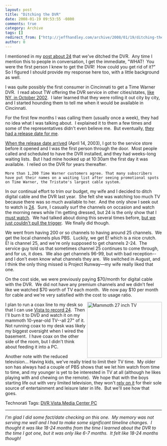 ```yaml
---
layout: post
title: "Ditching the DVR"
date: 2008-01-19 09:53:55 -0800
comments: true
category: Archive
tags: []
redirect_from: ["http://jeffhandley.com/archive/2008/01/19/ditching-the-dvr.aspx"].aspx
author: 0
---
```

<!-- more -->
<p>I mentioned in my <a href="http://blog.jeffhandley.com/archive/2008/01/19/foxs-unaired-24-pilot-from-1994.aspx" target="_blank">post about 24</a> that we've ditched the DVR.  Any time I mention this to people in conversation, I get the immediate, "WHAT!  You were the first person I knew to get the DVR!  How could you get rid of it?"  So I figured I should provide my response here too, with a little background as well.</p>  <p>I was quite possibly the first consumer in Cincinnati to get a Time Warner DVR.  I read about TW offering the DVR service in other cities/states, <a href="http://www.allbusiness.com/services/business-services-miscellaneous-business/4754308-1.html" target="_blank">like NY, in October 2002</a>.  I later learned that they were rolling it out city by city, and I started hounding them to tell me when it would be available in Cincinnati.</p>  <p>For the first few months I was calling them (usually once a week), they had no idea what I was talking about.  I explained it to them a few times and some of the representatives didn't even believe me.  But eventually, <a href="http://www.bizjournals.com/cincinnati/stories/2003/04/14/story4.html" target="_blank">they had a release date for me</a>.</p>  <p><a href="http://www.enquirer.com/editions/2003/04/14/tem_kiese14.html" target="_blank">When the release date arrived</a> (April 14, 2003), I got to the service store before it opened and I was the first person through the door.  Most people called and scheduled to have the DVR installed, and they had weeks-long waiting lists.  But I had mine hooked up at 10:30am the first day it was available.  I relied on the DVR for years thereafter.</p>  <p><code>More than 1,200 Time Warner customers agree. That many subscribers have put their names on a waiting list after seeing promotional spots on Time Warner, the Tristate's largest cable system.</code></p>  <p>In our continual effort to trim our budget, my wife and I decided to ditch digital cable and the DVR last year.  She felt she was watching too much TV because there was so much available to her.  And the only show I seek out to watch is <a href="http://blog.jeffhandley.com/archive/2008/01/19/foxs-unaired-24-pilot-from-1994.aspx" target="_blank">24</a>.  Sure, I casually surf the channels on occasion and watch the morning news while I'm getting dressed, but 24 is the only show that I <u>must watch</u>.  We had talked about doing this several times before, <a href="http://www.kithfan.org/work/transcripts/five/cable.html" target="_blank">but we just couldn't pull the trigger</a>.  We finally did though.</p>  <p>We went from having 200 or so channels to having around 25 channels.  We get the local channels plus PBS.  Luckily, we get E! which is a nice crutch.  E! is channel 25, and we're only supposed to get channels 2-24.  The service guy told us that sometimes channel 25 continues to come through, and for us, it does.  We also get channels 96-99, but with bad reception--and I don't even know what channels they are.  We switched in August, and I think the only thing missed is Project Runway—my wife really liked that one.</p>  <p>On the cost side, we were previously paying $70/month for digital cable with the DVR.  We did not have any premium channels and we didn't feel like we watched $70 worth of TV each month.  We now pay $10 per month for cable and we're very satisfied with the cost to usage ratio.</p>  <p><img alt="Mammoth 27 inch TV" align="right" src="http://blog.jeffhandley.com/Images/PostImages/DitchingtheDVR_1AB3/27inchTV.jpg" width="240" height="180" /> I plan to run a coax line to my desk so that I can use <a href="http://www.microsoft.com/windows/products/windowsvista/features/details/mediacenter.mspx" target="_blank">Vista to record 24</a>.  Then I'll burn it to DVD and watch it on my mammoth 10-year-old TV--all 27" of it.  Not running coax to my desk was likely my biggest oversight when I wired the basement.  I have coax on the other side of the room, but I didn't think about feeding it into a PC.</p>  <p>Another note with the reduced television... Having kids, we've really tried to limit their TV time.  My older son has always had a couple of PBS shows that we let him watch from time to time, and my younger is yet to be interested in TV at all (although he likes playing with and chewing on the remote).  We hope that with the boys starting life out with very limited television, they won't <a href="http://www.trendhunter.com/trends/new-studies-tv-makes-kids-sick-stupid-violent-fat-and-lazy" target="_blank">rely on it</a> for their sole source of entertainment and leisure later in life.  But we'll see how that goes.</p>  <p />  <p />  <div style="padding-bottom: 0px; margin: 0px; padding-left: 0px; padding-right: 0px; display: inline; padding-top: 0px" id="scid:0767317B-992E-4b12-91E0-4F059A8CECA8:19526aba-e734-44f1-bb41-50e30f35d6c1" class="wlWriterSmartContent">Technorati Tags: <a href="http://technorati.com/tags/DVR" rel="tag">DVR</a>,<a href="http://technorati.com/tags/Vista" rel="tag">Vista</a>,<a href="http://technorati.com/tags/Media%20Center%20PC" rel="tag">Media Center PC</a></div>  <hr />  <p><em>I'm glad I did some fact/date checking on this one.  My memory was not serving me well and I had to make some significant timeline changes.  I thought it was like 18-24 months from the time I learned about the DVR to the time I got one, but it was only like 6-7 months.  It felt like 18-24 months though!</em></p>


